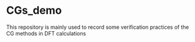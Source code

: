 # CGs_demo
This repository is mainly used to record some verification practices of the CG methods in DFT calculations
